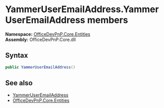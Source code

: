 # YammerUserEmailAddress.YammerUserEmailAddress members 
  

**Namespace:** [OfficeDevPnP.Core.Entities](OfficeDevPnP.Core.Entities.md)  
**Assembly:** OfficeDevPnP.Core.dll  
## Syntax
```C#
public YammerUserEmailAddress()
```
## See also
- [YammerUserEmailAddress](OfficeDevPnP.Core.Entities.YammerUserEmailAddress.md)
- [OfficeDevPnP.Core.Entities](OfficeDevPnP.Core.Entities.md)

